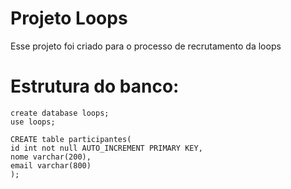 # Projeto Loops
 Esse projeto foi criado para o processo de recrutamento da loops


 # Estrutura do banco:

 	create database loops;
   	use loops;

	CREATE table participantes(
	id int not null AUTO_INCREMENT PRIMARY KEY,
    nome varchar(200),
    email varchar(800)
  	);
